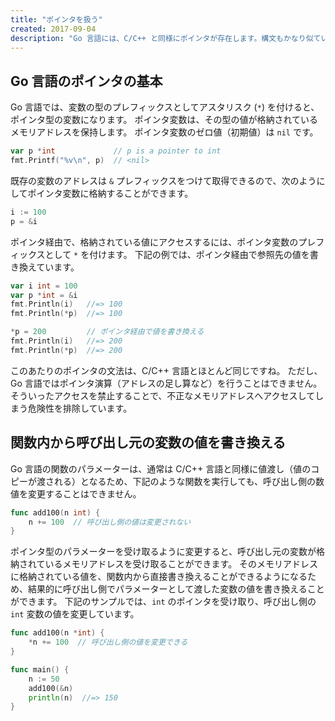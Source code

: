 ```yaml
---
title: "ポインタを扱う"
created: 2017-09-04
description: "Go 言語には、C/C++ と同様にポインタが存在します。構文もかなり似ていますが、簡潔に記述できるような工夫がされています。"
---
```


Go 言語のポインタの基本
----

Go 言語では、変数の型のプレフィックスとしてアスタリスク (`*`) を付けると、ポインタ型の変数になります。
ポインタ変数は、その型の値が格納されているメモリアドレスを保持します。
ポインタ変数のゼロ値（初期値）は `nil` です。

~~~ go
var p *int             // p is a pointer to int
fmt.Printf("%v\n", p)  // <nil>
~~~

既存の変数のアドレスは `&` プレフィックスをつけて取得できるので、次のようにしてポインタ変数に格納することができます。

~~~ go
i := 100
p = &i
~~~

ポインタ経由で、格納されている値にアクセスするには、ポインタ変数のプレフィックスとして `*` を付けます。
下記の例では、ポインタ経由で参照先の値を書き換えています。

~~~ go
var i int = 100
var p *int = &i
fmt.Println(i)   //=> 100
fmt.Println(*p)  //=> 100

*p = 200         // ポインタ経由で値を書き換える
fmt.Println(i)   //=> 200
fmt.Println(*p)  //=> 200
~~~

このあたりのポインタの文法は、C/C++ 言語とほとんど同じですね。
ただし、Go 言語ではポインタ演算（アドレスの足し算など）を行うことはできません。
そういったアクセスを禁止することで、不正なメモリアドレスへアクセスしてしまう危険性を排除しています。


関数内から呼び出し元の変数の値を書き換える
----

Go 言語の関数のパラメーターは、通常は C/C++ 言語と同様に値渡し（値のコピーが渡される）となるため、下記のような関数を実行しても、呼び出し側の数値を変更することはできません。

~~~ go
func add100(n int) {
	n += 100  // 呼び出し側の値は変更されない
}
~~~

ポインタ型のパラメーターを受け取るように変更すると、呼び出し元の変数が格納されているメモリアドレスを受け取ることができます。
そのメモリアドレスに格納されている値を、関数内から直接書き換えることができるようになるため、結果的に呼び出し側でパラメーターとして渡した変数の値を書き換えることができます。
下記のサンプルでは、`int` のポインタを受け取り、呼び出し側の `int` 変数の値を変更しています。

~~~ go
func add100(n *int) {
	*n += 100  // 呼び出し側の値を変更できる
}

func main() {
	n := 50
	add100(&n)
	println(n)  //=> 150
}
~~~


